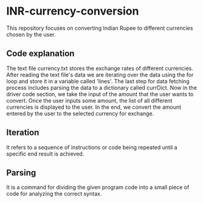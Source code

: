 # INR-currency-conversion
This repository focuses on converting Indian Rupee to different currencies chosen by the user.

## Code explanation
The text file currency.txt stores the exchange rates of different currencies. After reading the text file's data we are iterating over the data using the for loop and store it in a variable called 'lines'. The last step for data fetching process includes parsing the data to a dictionary called currDict.
Now in the driver code section, we take the input of the amount that the user wants to convert. Once the user inputs some amount, the list of all different currencies is displayed to the user. In the end, we convert the amount entered by the user to the selected currency for exchange. 

## Iteration
It refers to a sequence of instructions or code being repeated until a specific end result is achieved.

## Parsing
It is a command for dividing the given program code into a small piece of code for analyzing the correct syntax.
